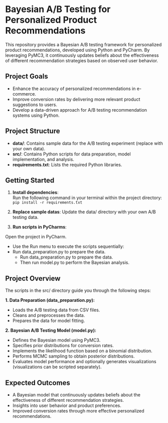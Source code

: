# Bayesian A/B Testing for Personalized Product Recommendations  

This repository provides a Bayesian A/B testing framework for personalized product recommendations, developed using Python and PyCharm. By leveraging PyMC3, it continuously updates beliefs about the effectiveness of different recommendation strategies based on observed user behavior.  

## Project Goals  
- Enhance the accuracy of personalized recommendations in e-commerce.  
- Improve conversion rates by delivering more relevant product suggestions to users.  
- Develop a data-driven approach for A/B testing recommendation systems using Python.  

## Project Structure  
- **data/**: Contains sample data for the A/B testing experiment (replace with your own data).  
- **src/**: Contains Python scripts for data preparation, model implementation, and analysis.  
- **requirements.txt**: Lists the required Python libraries.  

## Getting Started  

1. **Install dependencies**:  
   Run the following command in your terminal within the project directory:  
   `pip install -r requirements.txt`

2. **Replace sample datas**:
  Update the data/ directory with your own A/B testing data.

3. **Run scripts in PyCharms**:

Open the project in PyCharm.
- Use the Run menu to execute the scripts sequentially:
- Run data_preparation.py to prepare the data.
    - Run data_preparation.py to prepare the data.
    - Then run model.py to perform the Bayesian analysis.


 ## Project Overview

 The scripts in the src/ directory guide you through the following steps:

**1. Data Preparation (data_preparation.py):**
- Loads the A/B testing data from CSV files.
- Cleans and preprocesses the data.
- Prepares the data for model fitting.
  
**2. Bayesian A/B Testing Model (model.py):**
- Defines the Bayesian model using PyMC3.
- Specifies prior distributions for conversion rates.
- Implements the likelihood function based on a binomial distribution.
- Performs MCMC sampling to obtain posterior distributions.
- Evaluates model performance and optionally generates visualizations (visualizations can be scripted separately).


 ## Expected Outcomes
 
- A Bayesian model that continuously updates beliefs about the effectiveness of different recommendation strategies.
- Insights into user behavior and product preferences.
- Improved conversion rates through more effective personalized recommendations.
